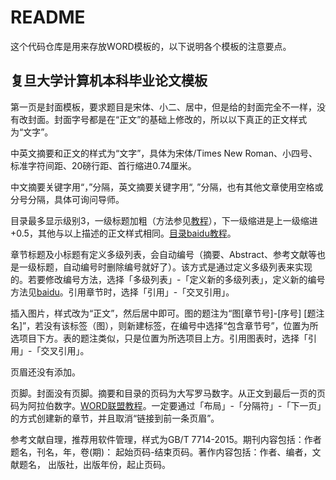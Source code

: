# README

这个代码仓库是用来存放WORD模板的，以下说明各个模板的注意要点。

## 复旦大学计算机本科毕业论文模板

第一页是封面模板，要求题目是宋体、小二、居中，但是给的封面完全不一样，没有改封面。封面字号都是在“正文”的基础上修改的，所以以下真正的正文样式为“文字”。

中英文摘要和正文的样式为“文字”，具体为宋体/Times New Roman、小四号、标准字符间距、20磅行距、首行缩进0.74厘米。

中文摘要关键字用“，”分隔，英文摘要关键字用“, ”分隔，也有其他文章使用空格或分号分隔，具体可询问导师。

目录最多显示级别3，一级标题加粗（方法参见[教程](https://blog.csdn.net/childerxxx/article/details/106570835)），下一级缩进是上一级缩进+0.5，其他与以上描述的正文样式相同。[目录baidu教程](https://jingyan.baidu.com/article/0a52e3f41aec08bf62ed720c.html)。

章节标题及小标题有定义多级列表，会自动编号（摘要、Abstract、参考文献等也是一级标题，自动编号时删除编号就好了）。该方式是通过定义多级列表来实现的。若要修改编号方法，选择「多级列表」-「定义新的多级列表」，定义新的编号方法见[baidu](https://jingyan.baidu.com/article/37bce2be129fcc1002f3a2f9.html)。引用章节时，选择「引用」-「交叉引用」。

插入图片，样式改为“正文”，然后居中即可。图的题注为“图[章节号]-[序号] [题注名]”，若没有该标签（图），则新建标签，在编号中选择“包含章节号”，位置为所选项目下方。表的题注类似，只是位置为所选项目上方。引用图表时，选择「引用」-「交叉引用」。

页眉还没有添加。

页脚。封面没有页脚。摘要和目录的页码为大写罗马数字。从正文到最后一页的页码为阿拉伯数字。[WORD联盟教程](http://www.wordlm.com/html/6643.html)。一定要通过「布局」-「分隔符」-「下一页」的方式创建新的章节，并且取消“链接到前一条页眉”。

参考文献自理，推荐用软件管理，样式为GB/T 7714-2015。期刊内容包括：作者 题名，刊名，年，卷(期)： 起始页码-结束页码。著作内容包括：作者、编者，文献题名， 出版社，出版年份，起止页码。